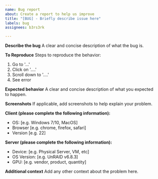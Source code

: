 ```yaml
---
name: Bug report
about: Create a report to help us improve
title: "[BUG] - Briefly describe issue here"
labels: bug
assignees: b3rs3rk

---
```


**Describe the bug**
A clear and concise description of what the bug is.

**To Reproduce**
Steps to reproduce the behavior:
1. Go to '...'
2. Click on '....'
3. Scroll down to '....'
4. See error

**Expected behavior**
A clear and concise description of what you expected to happen.

**Screenshots**
If applicable, add screenshots to help explain your problem.

**Client (please complete the following information):**
 - OS: [e.g. Windows 7/10, MacOS]
 - Browser [e.g. chrome, firefox, safari]
 - Version [e.g. 22]

**Server (please complete the following information):**
 - Device: [e.g. Physical Server, VM, etc]
 - OS Version: [e.g. UnRAID v6.8.3]
 - GPU: [e.g. vendor, product, quantity]

**Additional context**
Add any other context about the problem here.
